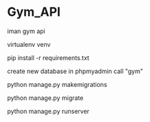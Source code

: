 # Gym_API
iman gym api

virtualenv venv

pip install -r requirements.txt

create new database in phpmyadmin call "gym"

python manage.py makemigrations

python manage.py migrate

python manage.py runserver
